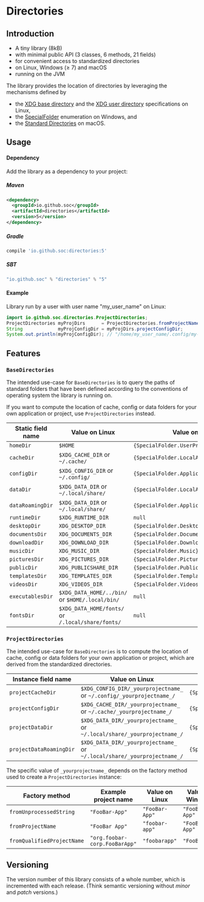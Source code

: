 # Directories

## Introduction

- A tiny library (8kB)
- with minimal public API (3 classes, 6 methods, 21 fields)
- for convenient access to standardized directories
- on Linux, Windows (≥ 7) and macOS
- running on the JVM

The library provides the location of directories by leveraging the mechanisms defined by
- the [XDG base directory](https://standards.freedesktop.org/basedir-spec/basedir-spec-latest.html) and
  the [XDG user directory](https://www.freedesktop.org/wiki/Software/xdg-user-dirs/) specifications on Linux,
- the [SpecialFolder](https://msdn.microsoft.com/en-us/library/system.environment.specialfolder.aspx) enumeration on Windows, and
- the [Standard Directories](https://developer.apple.com/library/content/documentation/FileManagement/Conceptual/FileSystemProgrammingGuide/FileSystemOverview/FileSystemOverview.html#//apple_ref/doc/uid/TP40010672-CH2-SW6)
  on macOS.

## Usage

#### Dependency

Add the library as a dependency to your project:

##### Maven
```xml
<dependency>
  <groupId>io.github.soc</groupId>
  <artifactId>directories</artifactId>
  <version>5</version>
</dependency>
```
##### Gradle
```groovy
compile 'io.github.soc:directories:5'
```

##### SBT
```scala
"io.github.soc" % "directories" % "5"
```

#### Example

Library run by a user with user name "my_user_name" on Linux:

```java
import io.github.soc.directories.ProjectDirectories;
ProjectDirectories myProjDirs      = ProjectDirectories.fromProjectName("My Project");
String             myProjConfigDir = myProjDirs.projectConfigDir;
System.out.println(myProjConfigDir); // "/home/my_user_name/.config/my-project/"
```

## Features

### `BaseDirectories`

The intended use-case for `BaseDirectories` is to query the paths of standard folders
that have been defined according to the conventions of operating system the library is running on.

If you want to compute the location of cache, config or data folders for your own application or project, use `ProjectDirectories` instead. 

| Static field name | Value on Linux                                    | Value on Windows                              | Value on macOS                       |
| ----------------- | ------------------------------------------------- | --------------------------------------------- | ------------------------------------ |
| `homeDir`         | `$HOME`                                           | `{SpecialFolder.UserProfile}`                 | `$HOME`                              |
| `cacheDir`        | `$XDG_CACHE_DIR`  or `~/.cache/`                  | `{SpecialFolder.LocalApplicationData}/cache/` | `$HOME/Library/Caches/`              |
| `configDir`       | `$XDG_CONFIG_DIR` or `~/.config/`                 | `{SpecialFolder.ApplicationData}`             | `$HOME/Library/Preferences/`         |
| `dataDir`         | `$XDG_DATA_DIR`   or `~/.local/share/`            | `{SpecialFolder.LocalApplicationData}`        | `$HOME/Library/Application Support/` |
| `dataRoamingDir`  | `$XDG_DATA_DIR`   or `~/.local/share/`            | `{SpecialFolder.ApplicationData}`             | `$HOME/Library/Application Support/` |
| `runtimeDir`      | `$XDG_RUNTIME_DIR`                                | `null`                                        | `null`                               |
| `desktopDir`      | `XDG_DESKTOP_DIR`                                 | `{SpecialFolder.Desktop}`                     | `$HOME/Desktop/`                     |
| `documentsDir`    | `XDG_DOCUMENTS_DIR`                               | `{SpecialFolder.Documents}`                   | `$HOME/Documents/`                   |
| `downloadDir`     | `XDG_DOWNLOAD_DIR`                                | `{SpecialFolder.Downloads}`                   | `$HOME/Downloads/`                   |
| `musicDir`        | `XDG_MUSIC_DIR`                                   | `{SpecialFolder.Music}`                       | `$HOME/Music/`                       |
| `picturesDir`     | `XDG_PICTURES_DIR`                                | `{SpecialFolder.Pictures}`                    | `$HOME/Pictures/`                    |
| `publicDir`       | `XDG_PUBLICSHARE_DIR`                             | `{SpecialFolder.Public}`                      | `$HOME/Public/`                      |
| `templatesDir`    | `XDG_TEMPLATES_DIR`                               | `{SpecialFolder.Templates}`                   | `null`                               |
| `videosDir`       | `XDG_VIDEOS_DIR`                                  | `{SpecialFolder.Videos}`                      | `$HOME/Movies/`                      |
| `executablesDir`  | `$XDG_DATA_HOME/../bin/` or `$HOME/.local/bin/`   | `null`                                        | `$HOME/Applications/`                |
| `fontsDir`        | `$XDG_DATA_HOME/fonts/` or `/.local/share/fonts/` | `null`                                        | `$HOME/Library/Fonts/`               |

### `ProjectDirectories`

The intended use-case for `BaseDirectories` is to compute the location of cache, config or data folders for your own application or project,
which are derived from the standardized directories. 

| Instance field name     | Value on Linux                                                           | Value on Windows                                                | Value on macOS                                         |
| ----------------------- | ------------------------------------------------------------------------ | --------------------------------------------------------------- | ------------------------------------------------------ |
| `projectCacheDir`       | `$XDG_CONFIG_DIR/_yourprojectname_` or `~/.config/_yourprojectname_/`    | `{SpecialFolder.LocalApplicationData}/cache/_yourprojectname_/` | `$HOME/Library/Caches/_yourprojectname_/`         |
| `projectConfigDir`      | `$XDG_CACHE_DIR/_yourprojectname_`  or `~/.cache/_yourprojectname_/`     | `{SpecialFolder.ApplicationData}/_yourprojectname_/`            | `$HOME/Library/Preferences/_yourprojectname_/`              |
| `projectDataDir`        | `$XDG_DATA_DIR/_yourprojectname_` or `~/.local/share/_yourprojectname_/` | `{SpecialFolder.LocalApplicationData}/_yourprojectname_/`       | `$HOME/Library/Application Support/_yourprojectname_/` |
| `projectDataRoamingDir` | `$XDG_DATA_DIR/_yourprojectname_` or `~/.local/share/_yourprojectname_/` | `{SpecialFolder.ApplicationData}/_yourprojectname_/`            | `$HOME/Library/Application Support/_yourprojectname_/` |

The specific value of `_yourprojectname_` depends on the factory method used to create a `ProjectDirectories` instance:

| Factory method              | Example project name          | Value on Linux | Value on Windows | Value on macOS                |
| --------------------------- | ----------------------------- | -------------- | ---------------- | ----------------------------- |
| `fromUnprocessedString`     | `"FooBar-App"`                | `"FooBar-App"` | `"FooBar-App"`   | `"FooBar-App"`                |
| `fromProjectName`           | `"FooBar App"`                | `"foobar-app"` | `"FooBar App"`   | `"FooBar App"`                |
| `fromQualifiedProjectName`  | `"org.foobar-corp.FooBarApp"` | `"foobarapp"`  | `"FooBarApp"`    | `"org.foobar-corp.FooBarApp"` |

## Versioning

The version number of this library consists of a whole number, which is incremented with each release.
(Think semantic versioning without _minor_ and _patch_ versions.)
